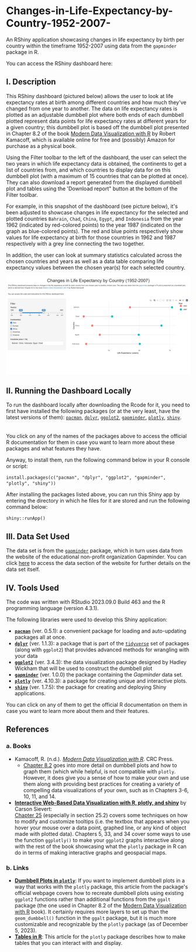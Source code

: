 # Changes-in-Life-Expectancy-by-Country-1952-2007-
An RShiny application showcasing changes in life expectancy by birth per country within the timeframe 1952-2007 using data from the `gapminder` package in R.

You can access the RShiny dashboard here: 

## I. Description
This RShiny dashboard (pictured below) allows the user to look at life expectancy rates at birth among different countries and how much they've changed from one year to another.  The data on life expectancy rates is plotted as an adjustable dumbbell plot where both ends of each dumbbell plotted represent data points for life expectancy rates at different years for a given country; this dumbbell plot is based off the dumbbell plot presented in Chapter 8.2 of the book [Modern Data Visualization with R](https://rkabacoff.github.io/datavis/index.html) by Robert Kamacoff, which is available online for free and (possibly) Amazon for purchase as a physical book. 



Using the Filter toolbar to the left of the dashboard, the user can select the two years in which life expectancy data is obtained, the continents to get a list of countries from, and which countries to display data for on this dumbbell plot (with a maximum of 15 countries that can be plotted at once).  They can also download a report generated from the displayed dumbbell plot and tables using the 'Download report" button at the bottom of the Filter toolbar.

For example, in this snapshot of the dashboard (see picture below), it's been adjusted to showcase changes in life expectancy for the selected and plotted countries `Bahrain`, `Chad`, `China`, `Egypt`, and `Indonesia` from the year 1962 (indicated by red-colored points) to the year 1987 (indicated on the graph as blue-colored points).  The red and blue points respectively show values for life expectancy at birth for those countries in 1962 and 1987 respectively with a grey line connecting the two together.

In addition, the user can look at summary statistics calculated across the chosen countries and years as well as a data table comparing life expectancy values between the chosen year(s) for each selected country. 

![](snapshot_dashboard.jpg)

## II. Running the Dashboard Locally
To run the dashboard locally after downloading the Rcode for it, you need to first have installed the following packages (or at the very least, have the latest versions of them): 
[`pacman`](https://www.rdocumentation.org/packages/pacman/), [`dplyr`](https://www.rdocumentation.org/packages/dplyr/), [`ggplot2`](https://www.rdocumentation.org/packages/ggplot2/), [`gapminder`](https://www.rdocumentation.org/packages/gapminder/), [`plotly`](https://www.rdocumentation.org/packages/plotly/), [`shiny`](https://www.rdocumentation.org/packages/shiny/).
<br /> <br /> <br />
You click on any of the names of the packages above to access the official R documentation for them in case you want to learn more about these packages and what features they have.

Anyway, to install them, run the following command below in your R console or script:
```{r}
install.packages(c("pacman", "dplyr", "ggplot2", "gapminder", "plotly", "shiny"))
```

After installing the packages listed above, you can run this Shiny app by entering the directory in which he files for it are stored and run the following command below:
```{r}
shiny::runApp()
```

## III. Data Set Used
The data set is from the [`gapminder`](https://www.rdocumentation.org/packages/gapminder/) package, which in turn uses data from the website of the educational non-profit organization Gapminder.  You can click [here](https://www.gapminder.org/data/) to access the data section of the website for further details on the data set itself.

## IV. Tools Used
The code was written with RStudio 2023.09.0 Build 463 and the R programming language (version 4.3.1).

The following libraries were used to develop this Shiny application: 
- **[`pacman`](https://www.rdocumentation.org/packages/pacman/)** (ver. 0.5.1): a convenient package for loading and auto-updating packages all at once.
- **[`dplyr`](https://www.rdocumentation.org/packages/dplyr/)** (ver. 1.1.3): a package that is part of the [`tidyverse`](https://tidyverse.tidyverse.org/) set of packages (along with `ggplot2`) that provides advanced methods for wrangling with your data 
- **[`ggplot2`](https://www.rdocumentation.org/packages/ggplot2/)** (ver. 3.4.3): the data visualization package designed by Hadley Wickham that will be used to construct the dumbbell plot
- **[`gapminder`](https://www.rdocumentation.org/packages/gapminder/)** (ver. 1.0.0) the package containing the *Gapminder* data set.
- **[`plotly`](https://www.rdocumentation.org/packages/plotly/)** (ver. 4.10.3): a package for creating unique and interactive plots.
- **[`shiny`](https://www.rdocumentation.org/packages/shiny/)** (ver. 1.7.5): the package for creating and deploying Shiny applications.

You can click on any of them to get the official R documentation on them in case you want to learn more about them and their features.

## References
### a. Books
- Kamacoff, R. (n.d.). *[Modern Data Visualization with R](https://rkabacoff.github.io/datavis/index.html)*. CRC Press.
  - [Chapter 8.2](https://rkabacoff.github.io/datavis/Time.html#dummbbell-charts) goes into more detail on dumbbell plots and how to graph them (which while helpful, is not compatible with `plotly`.  However, it does give you a sense of how to make your own and use them along with providing best practices for creating a variety of compelling data visualizations of your own, such as in Chapters 3-6, 10, 11, and 14.
- **[Interactive Web-Based Data Visualization with R, plotly, and shiny](https://plotly-r.com/)** by Carson Sievert: <br/> [Chapter 25](https://plotly-r.com/controlling-tooltips) (especially in section 25.2) covers some techniques on how to modify and customize tooltips (i.e. the textbox that appears when you hover your mouse over a data point, graphed line, or any kind of object made with plotted data).  Chapters 5, 33, and 34 cover some ways to use the function `ggplotly()` to make your `ggplot2` graphs interactive along with the rest of the book showcasing what the `plotly` package in R can do in terms of making interactive graphs and geospacial maps.

### b. Links
- **[Dumbbell Plots in `plotly`](https://plotly.com/ggplot2/dumbbell-plots/)**: If you want to implement dumbbell plots in a way that works with the `plotly` package, this article from the package's official webpage covers how to recreate dumbbell plots using existing `ggplot2` functions rather than additional functions from the `ggalt` package (the one used in Chapter 8.2 of the [Modern Data Visualization with R](https://rkabacoff.github.io/datavis/index.html) book).  It certainly requires more layers to set up than the `geom_dumbbell()` function in the `ggalt` package, but it is much more customizable and recognizable by the `plotly` package (as of December 5, 2023).
- **[Tables in R](https://plotly.com/r/table/)**: This article for the `plotly` package describes how to make tables that you can interact with and display.
